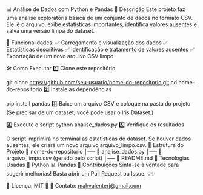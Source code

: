 📊 Análise de Dados com Python e Pandas
📌 Descrição
Este projeto faz uma análise exploratória básica de um conjunto de dados no formato CSV. Ele lê o arquivo, exibe estatísticas importantes, identifica valores ausentes e salva uma versão limpa do dataset.

🔹 Funcionalidades:
✅ Carregamento e visualização dos dados
✅ Estatísticas descritivas
✅ Identificação e tratamento de valores ausentes
✅ Exportação de um novo arquivo CSV limpo

🛠️ Como Executar
1️⃣ Clone este repositório

git clone https://github.com/seu-usuario/nome-do-repositorio.git
cd nome-do-repositorio
2️⃣ Instale as dependências


pip install pandas
3️⃣ Baixe um arquivo CSV e coloque na pasta do projeto
(Se precisar de um dataset, você pode usar o Iris Dataset.)

4️⃣ Execute o script
python analise_dados.py
5️⃣ Verifique os resultados

O script imprimirá no terminal as estatísticas do dataset.
Se houver dados ausentes, ele criará um novo arquivo arquivo_limpo.csv.
📂 Estrutura do Projeto
📂 nome-do-repositorio
│── 📄 analise_dados.py
│── 📄 arquivo_limpo.csv (gerado pelo script)
│── 📄 README.md
🚀 Tecnologias Usadas
🐍 Python
📊 Pandas
📢 Contribuições
Sinta-se à vontade para sugerir melhorias! Basta abrir um Pull Request ou Issue. 💡✨

🔗 Licença: MIT 📝
📩 Contato: mahvalenterj@gmail.com
